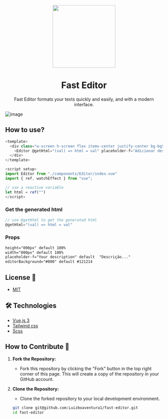 <div align="center">
 <img width="200" src="https://github.com/Luizboaventura1/fast-editor/assets/122652168/27cd0988-129c-4424-9f63-674d873ece6f" />
</div>

<h1 align="center">Fast Editor</h1>

<p align="center">Fast Editor formats your texts quickly and easily, and with a modern interface.</p>

![image](https://github.com/Luizboaventura1/fast-editor/assets/122652168/e51a6ac2-3e5d-4031-95e3-d61f59f335c9)

## How to use?

```javascript
<template>
  <div class="w-screen h-screen flex items-center justify-center bg-bgSecondary px-4">
    <Editor @getHtml="(val) => html = val" placeholder-f="Adicionar descrição..." />
  </div>
</template>

<script setup>
import Editor from "./components/Editor/index.vue"
import { ref, watchEffect } from "vue";

// use a reactive variable
let html = ref("")
</script>
```
### Get the generated html
```javascript
// use @getHtml to get the generated html
@getHtml="(val) => html = val"
```
### Props
```html
height="000px" default 100%
width="000px" default 100%
placeholder-f="Your description" default  "Descrição..."
editorBackground="#000" default #121214
```

## License 📜

- [MIT](./LICENSE)

## 🛠 Technologies

- [Vue.js 3](https://vuejs.org)
- [Tailwind css](https://tailwindcss.com)
- [Scss](https://sass-lang.com)

## How to Contribute 🚀

1. **Fork the Repository:**
   - Fork this repository by clicking the "Fork" button in the top right corner of this page. This will create a copy of the repository in your GitHub account.

2. **Clone the Repository:**
   - Clone the forked repository to your local development environment.

   ```bash
   git clone git@github.com:Luizboaventura1/fast-editor.git
   cd fast-editor

